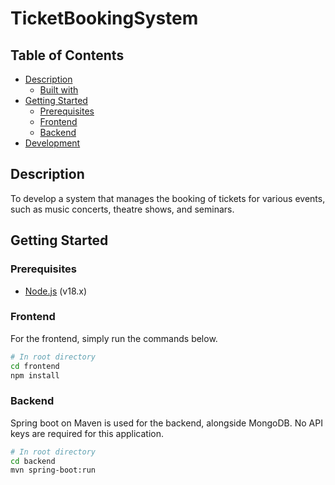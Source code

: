 # TicketBookingSystem

## Table of Contents

- [Description](#description)
  - [Built with](#built-with)
- [Getting Started](#getting-started)
  - [Prerequisites](#prerequisites)
  - [Frontend](#frontend)
  - [Backend](#backend)
- [Development](#development)

## Description
 To develop a system that manages the booking of tickets for various events, such as music concerts, theatre shows, and seminars.

 ## Getting Started

### Prerequisites

- [Node.js](https://nodejs.org/en/) (v18.x)

### Frontend

For the frontend, simply run the commands below.

```bash
# In root directory
cd frontend
npm install

```

### Backend

Spring boot on Maven is used for the backend, alongside MongoDB. No API keys are required for this application.

```bash
# In root directory
cd backend
mvn spring-boot:run
```
